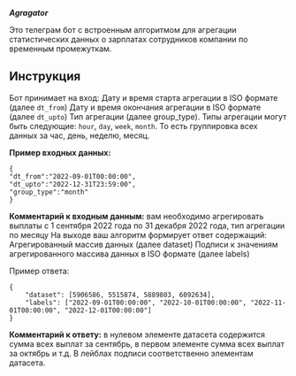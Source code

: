 ***Agragator***

Это телеграм бот с встроенным алгоритмом для агрегации статистических данных о зарплатах сотрудников компании по временным промежуткам.


## Инструкция
Бот принимает на вход:
Дату и время старта агрегации в ISO формате (далее `dt_from`)
Дату и время окончания агрегации в ISO формате (далее `dt_upto`)
Тип агрегации (далее group_type). Типы агрегации могут быть следующие: `hour`, `day`, `week`, `month`. То есть группировка всех данных за час, день, неделю, месяц.

**Пример входных данных:**
````
{
"dt_from":"2022-09-01T00:00:00",
"dt_upto":"2022-12-31T23:59:00",
"group_type":"month"
}
````
**Комментарий к входным данным:** вам необходимо агрегировать выплаты с 1 сентября 2022 года по 31 декабря 2022 года, тип агрегации по месяцу
На выходе ваш алгоритм формирует ответ содержащий:
Агрегированный массив данных (далее dataset)
Подписи к значениям агрегированного массива данных в ISO формате (далее labels)

Пример ответа:
````
{
    "dataset": [5906586, 5515874, 5889803, 6092634],
    "labels": ["2022-09-01T00:00:00", "2022-10-01T00:00:00", "2022-11-01T00:00:00", "2022-12-01T00:00:00"]
}
````
**Комментарий к ответу:** в нулевом элементе датасета содержится сумма всех выплат за сентябрь, в первом элементе сумма всех выплат за октябрь и т.д. В лейблах подписи соответственно элементам датасета.
